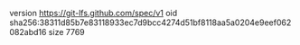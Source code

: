 version https://git-lfs.github.com/spec/v1
oid sha256:38311d85b7e83118933ec7d9bcc4274d51bf8118aa5a0204e9eef062082abd16
size 7769

